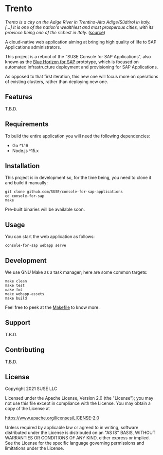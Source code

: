 # Trento

_Trento is a city on the Adige River in Trentino-Alto Adige/Südtirol in Italy. [...] It is one of the nation's wealthiest and most prosperous cities, with its province being one of the richest in Italy._ ([source](https://en.wikipedia.org/Trento))

A cloud-native web application aiming at bringing high quality of life to SAP Applications administrators.

This project is a reboot of the "SUSE Console for SAP Applications", also known as the [Blue Horizon for SAP](https://github.com/SUSE/blue-horizon-for-sap) prototype, which is focused on automated infrastructure deployment and provisioning for SAP Applications.

As opposed to that first iteration, this new one will focus more on operations of existing clusters, rather than deploying new one.

## Features

T.B.D.

## Requirements

To build the entire application you will need the following dependencies:

- Go ^1.16
- Node.js ^15.x

## Installation

This project is in development so, for the time being, you need to clone it and build it manually: 

```shell
git clone github.com/SUSE/console-for-sap-applications
cd console-for-sap
make
```

Pre-built binaries will be available soon.

## Usage

You can start the web application as follows:

```shell
console-for-sap webapp serve
```

## Development

We use GNU Make as a task manager; here are some common targets:
```shell
make clean
make test
make fmt
make webapp-assets
make build
```

Feel free to peek at the [Makefile](Makefile) to know more.

## Support

T.B.D.

## Contributing

T.B.D.

## License

Copyright 2021 SUSE LLC

Licensed under the Apache License, Version 2.0 (the "License"); you may not use this file except in compliance with the License. You may obtain a copy of the License at

https://www.apache.org/licenses/LICENSE-2.0

Unless required by applicable law or agreed to in writing, software distributed under the License is distributed on an "AS IS" BASIS, WITHOUT WARRANTIES OR CONDITIONS OF ANY KIND, either express or implied. See the License for the specific language governing permissions and limitations under the License.

